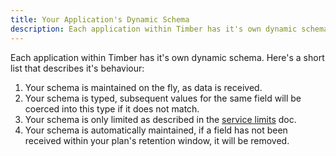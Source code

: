 ```yaml
---
title: Your Application's Dynamic Schema
description: Each application within Timber has it's own dynamic schema.
---
```

Each application within Timber has it's own dynamic schema. Here's a short list that describes it's behaviour:

1. Your schema is maintained on the fly, as data is received.
2. Your schema is typed, subsequent values for the same field will be coerced into this type if it does not match.
3. Your schema is only limited as described in the [service limits](/service/limits) doc.
4. Your schema is automatically maintained, if a field has not been received within your plan's retention window, it will be removed.
